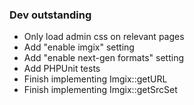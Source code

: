 ### Dev outstanding
- Only load admin css on relevant pages
- Add "enable imgix" setting
- Add "enable next-gen formats" setting
- Add PHPUnit tests
- Finish implementing Imgix::getURL
- Finish implementing Imgix::getSrcSet